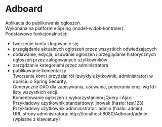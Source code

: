 
# Adboard

Aplikacja do publikowania ogłoszeń.  
Wykonana na platformie Spring (model-widok-kontroler).  
Podstawowe funkcjonalności:  
- tworzenie konta i logowanie się
- przeglądanie aktualnych ogłoszeń przez wszystkich odwiedzających
- dodawanie, edycja, usuwanie ogłoszeń i przeglądanie historycznych ogłoszeń przez zalogowanych użytkowników
- zarządzanie kategoriami przez administratora
- publikowanie komentarzy  
Tworzenie kont i przydział ról (zwykły użytkownik, administrator) w oparciu o Spring Security.  
Generyczne DAO dla zapisywania, usuwania, pobierania encji wg Id i listy wszystkich encji.  
Komentowanie ogłoszeń z wykorzystaniem jQuery i Ajax.  
Przykładowy użytkownik standardowy: jnowak (hasło: test123)  
Przykładowy użytkownik admninistrator: admin (hasło: admin)  
URL strony administratora: http://localhost:8080/Adboard/admin (wpisane z klawiatury)



